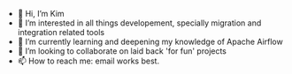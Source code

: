 - 👋 Hi, I’m Kim
- 👀 I’m interested in all things developement, specially migration and integration related tools
- 🌱 I’m currently learning and deepening my knowledge of Apache Airflow
- 💞️ I’m looking to collaborate on laid back 'for fun' projects
- 📫 How to reach me: email works best.

<!---
xTooth/xTooth is a ✨ special ✨ repository because its `README.md` (this file) appears on your GitHub profile.
You can click the Preview link to take a look at your changes.
--->
